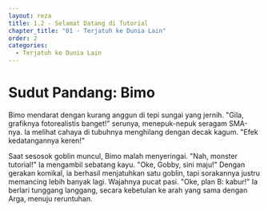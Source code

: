 ```yaml
---
layout: reza
title: 1.2 - Selamat Datang di Tutorial
chapter_title: "01 - Terjatuh ke Dunia Lain"
order: 2
categories:
  - Terjatuh ke Dunia Lain
---
```

# Sudut Pandang: Bimo

Bimo mendarat dengan kurang anggun di tepi sungai yang jernih. "Gila, grafiknya fotorealistis banget!" serunya, menepuk-nepuk seragam SMA-nya. Ia melihat cahaya di tubuhnya menghilang dengan decak kagum. "Efek kedatangannya keren!"

Saat sesosok goblin muncul, Bimo malah menyeringai. "Nah, monster tutorial!" Ia mengambil sebatang kayu. "Oke, Gobby, sini maju!" Dengan gerakan komikal, ia berhasil menjatuhkan satu goblin, tapi sorakannya justru memancing lebih banyak lagi. Wajahnya pucat pasi. "Oke, plan B: kabur!" Ia berlari tunggang langgang, secara kebetulan ke arah yang sama dengan Arga, menuju reruntuhan.
